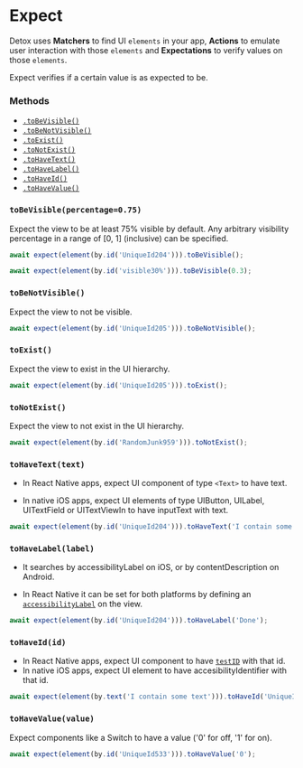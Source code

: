# Expect

Detox uses **Matchers** to find UI `elements` in your app, **Actions** to emulate user interaction with those `elements` and **Expectations** to verify values on those `elements`.

Expect verifies if a certain value is as expected to be.

### Methods

- [`.toBeVisible()`](#tobevisible)
- [`.toBeNotVisible()`](#tobenotvisible)
- [`.toExist()`](#toexist)
- [`.toNotExist()`](#tonotexist)
- [`.toHaveText()`](#tohavetexttext)
- [`.toHaveLabel()`](#tohavelabellabel)
- [`.toHaveId()`](#tohaveidid)
- [`.toHaveValue()`](#tohavevaluevalue)



### `toBeVisible(percentage=0.75)`
Expect the view to be at least 75% visible by default. Any arbitrary visibility
percentage in a range of [0, 1] (inclusive) can be specified.

```js
await expect(element(by.id('UniqueId204'))).toBeVisible();
```


```js
await expect(element(by.id('visible30%'))).toBeVisible(0.3);
```

### `toBeNotVisible()`
Expect the view to not be visible.

```js
await expect(element(by.id('UniqueId205'))).toBeNotVisible();
```

### `toExist()`
Expect the view to exist in the UI hierarchy.

```js
await expect(element(by.id('UniqueId205'))).toExist();
```

### `toNotExist()`
Expect the view to not exist in the UI hierarchy.

```js
await expect(element(by.id('RandomJunk959'))).toNotExist();
```

### `toHaveText(text)`
- In React Native apps, expect UI component of type `<Text>` to have text.

- In native iOS apps, expect UI elements of type UIButton, UILabel, UITextField or UITextViewIn to have inputText with text.

```js
await expect(element(by.id('UniqueId204'))).toHaveText('I contain some text');
```

### `toHaveLabel(label)`
- It searches by accessibilityLabel on iOS, or by contentDescription on Android.

- In React Native it can be set for both platforms by defining an [`accessibilityLabel`](https://facebook.github.io/react-native/docs/view.html#accessibilitylabel) on the view.

```js
await expect(element(by.id('UniqueId204'))).toHaveLabel('Done');
```

### `toHaveId(id)`
- In React Native apps, expect UI component to have [`testID`](https://facebook.github.io/react-native/docs/view.html#testid) with that id.
- In native iOS apps, expect UI element to have accesibilityIdentifier with that id.

```js
await expect(element(by.text('I contain some text'))).toHaveId('UniqueId204');
```

### `toHaveValue(value)`
Expect components like a Switch to have a value ('0' for off, '1' for on).

```js
await expect(element(by.id('UniqueId533'))).toHaveValue('0');
```
